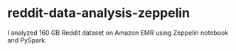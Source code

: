 # reddit-data-analysis-zeppelin
I analyzed 160 GB Reddit dataset on Amazon EMR using Zeppelin notebook and PySpark.
